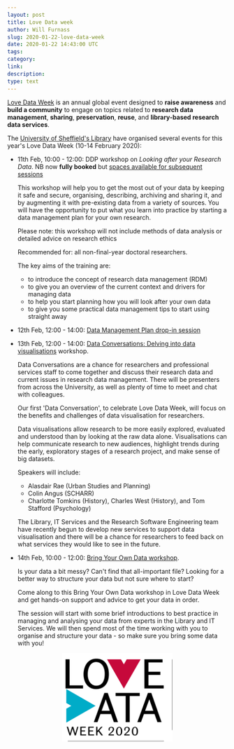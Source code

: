 ```yaml
---
layout: post
title: Love Data week
author: Will Furnass
slug: 2020-01-22-love-data-week
date: 2020-01-22 14:43:00 UTC
tags:
category:
link:
description:
type: text
---
```


[Love Data Week](https://lovedataweek.org/about-ldw/) is an annual global event designed to 
**raise awareness** and **build a community** to engage on topics related to **research data management**, **sharing**, **preservation**, **reuse**, and **library-based research data services**. 

The [University of Sheffield's Library](https://www.sheffield.ac.uk/library) have organised several events for this year's Love Data Week (10-14 February 2020):

  * 11th Feb, 10:00 - 12:00: DDP workshop on *Looking after your Research Data*. 
    NB now **fully booked** but 
    [spaces available for subsequent sessions](http://ris.dept.shef.ac.uk/skills_seminars/listings/view/122)

    This workshop will help you to get the most out of your data by keeping it
    safe and secure, organising, describing, archiving and sharing it, and by
    augmenting it with pre-existing data from a variety of sources. You will
    have the opportunity to put what you learn into practice by starting a data
    management plan for your own research.

    Please note: this workshop will not include methods of data analysis or detailed advice on research ethics

    Recommended for: all non-final-year doctoral researchers. 

    The key aims of the training are:

      * to introduce the concept of research data management (RDM)
      * to give you an overview of the current context and drivers for managing data
      * to help you start planning how you will look after your own data
      * to give you some practical data management tips to start using straight away

  * 12th Feb, 12:00 - 14:00: [Data Management Plan drop-in session](https://lms.shef.ac.uk/index.php#STS)
  * 13th Feb, 12:00 - 14:00: [Data Conversations: Delving into data visualisations](https://www.eventbrite.co.uk/e/data-conversations-delving-into-data-visualisations-tickets-89967480155) workshop.  

    Data Conversations are a chance for researchers and professional services
    staff to come together and discuss their research data and current issues
    in research data management. There will be presenters from across the
    University, as well as plenty of time to meet and chat with colleagues.
  
    Our first 'Data Conversation', to celebrate Love Data Week, will focus on
    the benefits and challenges of data visualisation for researchers.

    Data visualisations allow research to be more easily explored, evaluated
    and understood than by looking at the raw data alone. Visualisations can
    help communicate research to new audiences, highlight trends during the
    early, exploratory stages of a research project, and make sense of big
    datasets.

    Speakers will include:

      * Alasdair Rae (Urban Studies and Planning)
      * Colin Angus (SCHARR)
      * Charlotte Tomkins (History), Charles West (History), and Tom Stafford (Psychology)

    The Library, IT Services and the Research Software Engineering team have recently
    begun to develop new services to support data visualisation and there will be a
    chance for researchers to feed back on what services they would like to see in
    the future.
  * 14th Feb, 10:00 - 12:00: [Bring Your Own Data workshop](https://www.eventbrite.co.uk/e/bring-your-own-data-workshop-tickets-89957440125).  

    
    Is your data a bit messy?
    Can't find that all-important file? 
    Looking for a better way to structure your data but not sure where to start?

    Come along to this Bring Your Own Data workshop in Love Data Week and get
    hands-on support and advice to get your data in order.

    The session will start with some brief introductions to best practice in
    managing and analysing your data from experts in the Library and IT Services. We
    will then spend most of the time working with you to organise and structure
    your data - so make sure you bring some data with you!
   
<img src="/assets/images/love_data_week_logo.png" alt="Love Data week logo" style="display: block; margin-left: auto; margin-right: auto; width: 50%;" />
